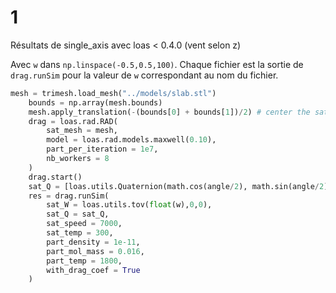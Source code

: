 # 1
Résultats de single_axis avec loas < 0.4.0 (vent selon z)

Avec `w` dans `np.linspace(-0.5,0.5,100)`. Chaque fichier est la sortie de `drag.runSim` pour la valeur de `w` correspondant au nom du fichier.
```python
mesh = trimesh.load_mesh("../models/slab.stl")
    bounds = np.array(mesh.bounds)
    mesh.apply_translation(-(bounds[0] + bounds[1])/2) # center the satellite (the mass center should be on 0,0)
    drag = loas.rad.RAD(
        sat_mesh = mesh,
        model = loas.rad.models.maxwell(0.10),
        part_per_iteration = 1e7,
        nb_workers = 8
    )
    drag.start()
    sat_Q = [loas.utils.Quaternion(math.cos(angle/2), math.sin(angle/2), 0, 0) for angle in np.linspace(0, math.pi/2, 100)]
    res = drag.runSim(
        sat_W = loas.utils.tov(float(w),0,0),
        sat_Q = sat_Q,
        sat_speed = 7000,
        sat_temp = 300,
        part_density = 1e-11,
        part_mol_mass = 0.016,
        part_temp = 1800,
        with_drag_coef = True
    )
```
